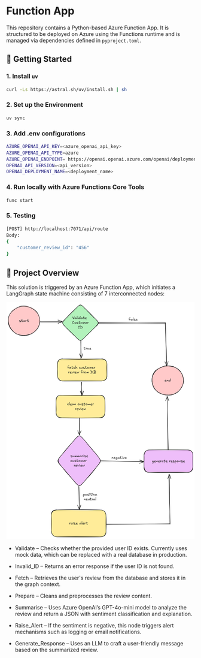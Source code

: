 # Function App

This repository contains a Python-based Azure Function App. It is structured to be deployed on Azure using the Functions runtime and is managed via dependencies defined in `pyproject.toml`.

## 🚀 Getting Started

### 1. Install `uv`

```bash
curl -Ls https://astral.sh/uv/install.sh | sh
```

### 2. Set up the Environment

```bash
uv sync
```

### 3. Add .env configurations

```bash
AZURE_OPENAI_API_KEY=<azure_openai_api_key>
AZURE_OPENAI_API_TYPE=azure
AZURE_OPENAI_ENDPOINT= https://openai.openai.azure.com/openai/deployments/<deployment_name>/chat/completions?api-version=<api_version>
OPENAI_API_VERSION=<api_version>
OPENAI_DEPLOYMENT_NAME=<deployment_name>
```

### 4. Run locally with Azure Functions Core Tools

```bash
func start
```

### 5. Testing

```bash
[POST] http://localhost:7071/api/route
Body:
{
    "customer_review_id": "456"
}
```

## 🧭 Project Overview

This solution is triggered by an Azure Function App, which initiates a LangGraph state machine consisting of 7 interconnected nodes:

![StateGraph - Langgraph](references/draw.png)

- Validate – Checks whether the provided user ID exists. Currently uses mock data, which can be replaced with a real database in production.

- Invalid_ID – Returns an error response if the user ID is not found.

- Fetch – Retrieves the user's review from the database and stores it in the graph context.

- Prepare – Cleans and preprocesses the review content.

- Summarise – Uses Azure OpenAI’s GPT-4o-mini model to analyze the review and return a JSON with sentiment classification and explanation.

- Raise_Alert – If the sentiment is negative, this node triggers alert mechanisms such as logging or email notifications.

- Generate_Response – Uses an LLM to craft a user-friendly message based on the summarized review.
